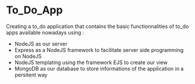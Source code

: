 # To_Do_App
Creating a to_do application that contains the basic functionnalities of to_do apps available nowadays using :
- NodeJS as our server
- Express as a NodeJS framework to facilitate server side programming on NodeJS
- NodeJS templating using the framework EJS to create our view
- MongoDB as our database to store informations of the application in a persitent way

